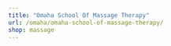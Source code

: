```yaml
---
title: "Omaha School Of Massage Therapy"
url: /omaha/omaha-school-of-massage-therapy/
shop: massage
---
```

